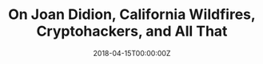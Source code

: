 ---
url: http://www.offassignment.com/articles/sophie-haigney-undertheinfluence
title: "On Joan Didion, California Wildfires, Cryptohackers, and All That"
publication: Off Assignment
date: 2018-04-15T00:00:00Z
image: ""
---